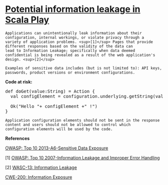 # [Potential information leakage in Scala Play](http://find-sec-bugs.github.io/bugs.htm#SCALA_SENSITIVE_DATA_EXPOSURE)

    Applications can unintentionally leak information about their configuration, internal workings, or violate privacy through a
    variety of application problems. <sup>[1]</sup> Pages that provide different responses based on the validity of the data can
    lead to Information Leakage; specifically when data deemed confidential is being revealed as a result of the web application's
    design. <sup>[2]</sup>

    Examples of sensitive data includes (but is not limited to): API keys, passwords, product versions or environment configurations.

**Code at risk:**  

<pre>def doGet(value:String) = Action {
  val configElement = configuration.underlying.getString(value)

  Ok("Hello "+ configElement +" !")
}</pre>

    Application configuration elements should not be sent in the response content and users should not be allowed to control which
    configuration elements will be used by the code.

**References**  

[OWASP: Top 10 2013-A6-Sensitive Data Exposure](https://www.owasp.org/index.php/Top_10_2013-A6-Sensitive_Data_Exposure)  

[1] [OWASP: Top 10 2007-Information Leakage and Improper Error Handling](https://www.owasp.org/index.php/Top_10_2007-Information_Leakage_and_Improper_Error_Handling)  

[2] [WASC-13: Information Leakage](http://projects.webappsec.org/w/page/13246936/Information%20Leakage)  

[CWE-200: Information Exposure](https://cwe.mitre.org/data/definitions/200.html)